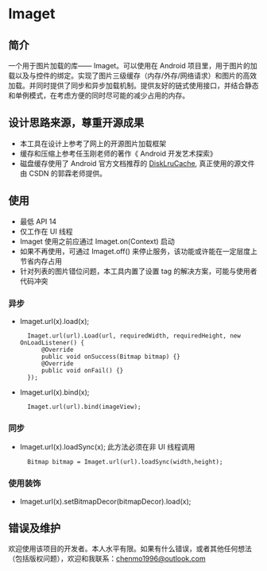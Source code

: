 # Imaget
## 简介
一个用于图片加载的库—— Imaget。可以使用在 Android 项目里，用于图片的加载以及与控件的绑定。实现了图片三级缓存（内存/外存/网络请求）和图片的高效加载。并同时提供了同步和异步加载机制。提供友好的链式使用接口，并结合静态和单例模式，在考虑方便的同时尽可能的减少占用的内存。
## 设计思路来源，尊重开源成果
- 本工具在设计上参考了网上的开源图片加载框架
- 缓存和压缩上参考任玉刚老师的著作《 Android 开发艺术探索》
- 磁盘缓存使用了 Android 官方文档推荐的 [DiskLruCache](https://android.googlesource.com/platform/libcore/+/jb-mr2-release/luni/src/main/java/libcore/io/DiskLruCache.java), 真正使用的源文件由 CSDN 的郭霖老师提供。
## 使用
- 最低 API 14
- 仅工作在 UI 线程
- Imaget 使用之前应通过 Imaget.on(Context) 启动
- 如果不再使用，可通过 Imaget.off() 来停止服务，该功能或许能在一定层度上节省内存占用
- 针对列表的图片错位问题，本工具内置了设置 tag 的解决方案，可能与使用者代码冲突
### 异步
- Imaget.url(x).load(x);

        Imaget.url(url).Load(url, requiredWidth, requiredHeight, new OnLoadListener() {
            @Override
            public void onSuccess(Bitmap bitmap) {}
            @Override
            public void onFail() {}
        });
- Imaget.url(x).bind(x);

        Imaget.url(url).bind(imageView);
### 同步
- Imaget.url(x).loadSync(x); 此方法必须在非 UI 线程调用

        Bitmap bitmap = Imaget.url(url).loadSync(width,height);

### 使用装饰
- Imaget.url(x).setBitmapDecor(bitmapDecor).load(x);

## 错误及维护
欢迎使用该项目的开发者。本人水平有限。如果有什么错误，或者其他任何想法（包括版权问题），欢迎和我联系：chenmo1996@outlook.com
